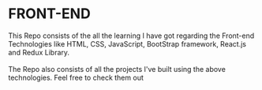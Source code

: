 **<h1>FRONT-END</h1>**

This Repo consists of the all the learning I have got regarding the Front-end Technologies like HTML, CSS, JavaScript, BootStrap framework, React.js and Redux Library.
<br><br>
The Repo also consists of all the projects I've built using the above technologies. Feel free to check them out

